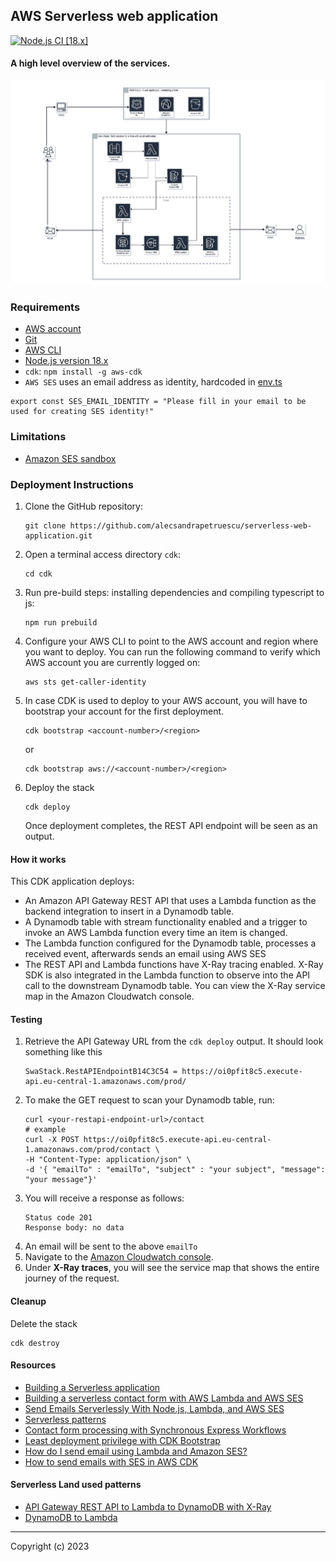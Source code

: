 ## AWS Serverless web application
[![Node.js CI [18.x]](https://github.com/alecsandrapetruescu/serverless-web-application/actions/workflows/node.js.yml/badge.svg)](https://github.com/alecsandrapetruescu/serverless-web-application/actions/workflows/node.js.yml)

#### A high level overview of the services.

![serverless-web-application-web-form-services.jpg](serverless-web-application-web-form-services.jpg)
### Requirements
- [AWS account](https://portal.aws.amazon.com/gp/aws/developer/registration/index.html)
- [Git](https://gist.github.com/alecsandrapetruescu/5aa99039842186ea8864d9ac10f73553)
- [AWS CLI](https://gist.github.com/alecsandrapetruescu/78a17b5c2e530787fea25814f6ccbc53)
- [Node.js version 18.x](https://gist.github.com/alecsandrapetruescu/9e5d1b02f2a9644b14257c101c8dd332)
- `cdk`: `npm install -g aws-cdk`
- `AWS SES` uses an email address as identity, hardcoded in [env.ts](./cdk/env.ts)
```
export const SES_EMAIL_IDENTITY = "Please fill in your email to be used for creating SES identity!"
```
### Limitations
- [Amazon SES sandbox](https://docs.aws.amazon.com/ses/latest/dg/request-production-access.html)

### Deployment Instructions

1. Clone the GitHub repository:
    ``` 
    git clone https://github.com/alecsandrapetruescu/serverless-web-application.git
    ```
2. Open a terminal access directory `cdk`:
    ```
    cd cdk
    ```
3. Run pre-build steps: installing dependencies and compiling typescript to js:
    ```
    npm run prebuild
    ```
4. Configure your AWS CLI to point to the AWS account and region where you want to deploy. You can run the following command to verify which AWS account you are currently logged on:
    ```
    aws sts get-caller-identity
    ```
5. In case CDK is used to deploy to your AWS account, you will have to bootstrap your account for the first deployment.
    ```
    cdk bootstrap <account-number>/<region>
    ```
    or 
    ```
    cdk bootstrap aws://<account-number>/<region>
    ```
6. Deploy the stack
    ```
    cdk deploy
    ```
   Once deployment completes, the REST API endpoint will be seen as an output.


#### How it works

This CDK application deploys:
* An Amazon API Gateway REST API that uses a Lambda function as the backend integration to 
insert in a Dynamodb table. 
* A Dynamodb table with stream functionality enabled and a trigger to invoke an AWS Lambda function every time an item is changed.
* The Lambda function configured for the Dynamodb table, processes a received event, afterwards sends an email using AWS SES
* The REST API and Lambda functions have X-Ray tracing enabled. 
X-Ray SDK is also integrated in the Lambda function to observe into the API call to the downstream Dynamodb table. 
You can view the X-Ray service map in the Amazon Cloudwatch console.


#### Testing

1. Retrieve the API Gateway URL from the `cdk deploy` output. It should look something like this
    ```
    SwaStack.RestAPIEndpointB14C3C54 = https://oi0pfit8c5.execute-api.eu-central-1.amazonaws.com/prod/
    ```
2. To make the GET request to scan your Dynamodb table, run:
    ```
    curl <your-restapi-endpoint-url>/contact
    # example
    curl -X POST https://oi0pfit8c5.execute-api.eu-central-1.amazonaws.com/prod/contact \
   -H "Content-Type: application/json" \
   -d '{ "emailTo" : "emailTo", "subject" : "your subject", "message": "your message"}'  
    ```
3. You will receive a response as follows:
    ```
   Status code 201
   Response body: no data
    ```
4. An email will be sent to the above `emailTo` 
5. Navigate to the [Amazon Cloudwatch console](https://console.aws.amazon.com/cloudwatch). 
6. Under **X-Ray traces**, you will see the service map that shows the entire journey of the request.

#### Cleanup

Delete the stack

```
cdk destroy
```

#### Resources
- [Building a Serverless application](https://aws.amazon.com/getting-started/hands-on/build-serverless-web-app-lambda-apigateway-s3-dynamodb-cognito/)
- [Building a serverless contact form with AWS Lambda and AWS SES](https://awstip.com/building-a-serverless-contact-form-with-aws-lambda-and-aws-ses-6c07de5323)
- [Send Emails Serverlessly With Node.js, Lambda, and AWS SES](https://betterprogramming.pub/send-emails-serverlessly-with-node-js-lambda-and-aws-ses-186cba40d695)
- [Serverless patterns](https://serverlessland.com/patterns)
- [Contact form processing with Synchronous Express Workflows](https://github.com/aws-samples/contact-form-processing-with-synchronous-express-workflows)
- [Least deployment privilege with CDK Bootstrap](https://betterdev.blog/cdk-bootstrap-least-deployment-privilege/)
- [How do I send email using Lambda and Amazon SES?](https://aws.amazon.com/premiumsupport/knowledge-center/lambda-send-email-ses/)
- [How to send emails with SES in AWS CDK](https://bobbyhadz.com/blog/aws-ses-send-emails)
#### Serverless Land used patterns
- [API Gateway REST API to Lambda to DynamoDB with X-Ray](https://serverlessland.com/patterns/apigw-lambda-dynamodb-xray-cdk)
- [DynamoDB to Lambda](https://serverlessland.com/patterns/dynamodb-lambda-cdk)


----
Copyright (c) 2023

